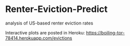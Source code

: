 # Renter-Eviction-Predict
analysis of US-based renter eviction rates

Interactive plots are posted in Heroku: 
https://boiling-tor-78414.herokuapp.com/evictions
